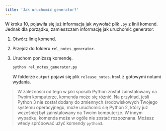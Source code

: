 ```yaml
---
title: 'Jak uruchomić generator?'
---
```


W kroku 10, pojawiła się już informacja jak wywołać plik `.py` z linii komend.
Jednak dla porządku, zamieszczam informację jak uruchomić generator:

1. Otwórz linię komend.
2. Przejdź do folderu `rel_notes_generator`.
3. Uruchom poniższą komendę.

   ```bash
   python rel_notes_generator.py
   ```

   W folderze `output` pojawi się plik `release_notes.html` z gotowymi notami
   wydania.

> W zależności od tego w jaki sposób Python został zainstalowany na Twoim
> komputerze, komenda może się różnić. Na przykład, jeśli Python 3 nie został
> dodany do zmiennych środowiskowych Twojego systemu operacyjnego, może
> uruchomić się Python 2, który już wcześniej był zainstalowany na Twoim
> komputerze. W innym wypadku, komenda może w ogóle nie zostać rozpoznana.
> Możesz wtedy spróbować użyć komendy `python3`.
